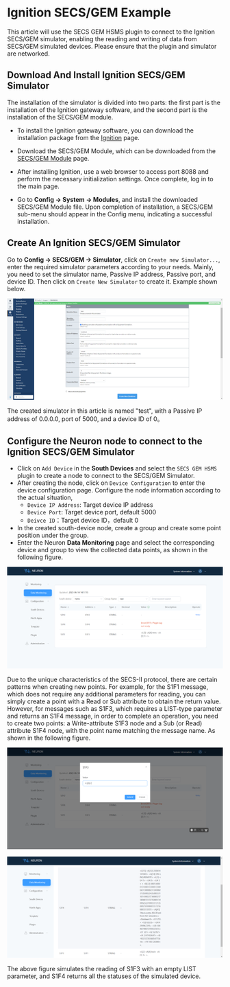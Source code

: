 # Ignition SECS/GEM Example

This article will use the SECS GEM HSMS plugin to connect to the Ignition SECS/GEM simulator, enabling the reading and writing of data from SECS/GEM simulated devices. Please ensure that the plugin and simulator are networked.

## Download And Install Ignition SECS/GEM Simulator

The installation of the simulator is divided into two parts: the first part is the installation of the Ignition gateway software, and the second part is the installation of the SECS/GEM module.

* To install the Ignition gateway software, you can download the installation package from the [Ignition](https://inductiveautomation.com/downloads/) page.
  
* Download the SECS/GEM Module, which can be downloaded from the [SECS/GEM Module](https://inductiveautomation.com/downloads/ignition/8.1.28) page.
  
* After installing Ignition, use a web browser to access port 8088 and perform the necessary initialization settings. Once complete, log in to the main page.
  
* Go to **Config -> System -> Modules**, and install the downloaded SECS/GEM Module file. Upon completion of installation, a SECS/GEM sub-menu should appear in the Config menu, indicating a successful installation.

## Create An Ignition SECS/GEM Simulator

Go to **Config -> SECS/GEM -> Simulator**, click on `Create new Simulator...`, enter the required simulator parameters according to your needs. Mainly, you need to set the simulator name, Passive IP address, Passive port, and device ID. Then click on `Create New Simulator` to create it. Example shown below.
  
![secs-gem-simulator-setting](./assets/secs-gem-simulator-setting.png)

The created simulator in this article is named "test", with a Passive IP address of 0.0.0.0, port of 5000, and a device ID of 0。

## Configure the Neuron node to connect to the Ignition SECS/GEM Simulator

* Click on `Add Device` in the **South Devices** and select the `SECS GEM HSMS` plugin to create a node to connect to the SECS/GEM Simulator.
* After creating the node, click on `Device Configuration` to enter the device configuration page. Configure the node information according to the actual situation,
	* `Device IP Address`: Target device IP address
	* `Device Port`: Target device port, default 5000
 	* `Deivce ID`：Target device ID，default 0
* In the created south-device node, create a group and create some point position under the group.
* Enter the Neuron **Data Monitoring** page and select the corresponding device and group to view the collected data points, as shown in the following figure.
  
![secs-gem-simulator-monitoring-1](./assets/secs-gem-simulator-monitoring-1.png)


Due to the unique characteristics of the SECS-II protocol, there are certain patterns when creating new points. For example, for the S1F1 message, which does not require any additional parameters for reading, you can simply create a point with a Read or Sub attribute to obtain the return value. However, for messages such as S1F3, which requires a LIST-type parameter and returns an S1F4 message, in order to complete an operation, you need to create two points: a Write-attribute S1F3 node and a Sub (or Read) attribute S1F4 node, with the point name matching the message name. As shown in the following figure.

![secs-gem-simulator-monitoring-2](./assets/secs-gem-simulator-monitoring-2.png)

![secs-gem-simulator-monitoring-3](./assets/secs-gem-simulator-monitoring-3.png)

The above figure simulates the reading of S1F3 with an empty LIST parameter, and S1F4 returns all the statuses of the simulated device.
